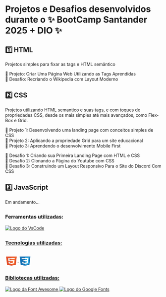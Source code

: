 <h1> Projetos e Desafios desenvolvidos durante o ✨ BootCamp Santander 2025 + DIO ✨ </h1>

<h2> 1️⃣ HTML </h2>
<p> Projetos simples para fixar as tags e HTML semântico</p>

📌 Projeto: Criar Uma Página Web Utilizando as Tags Aprendidas <br>
📌 Desafio: Recriando o Wikipedia com Layout Moderno

<h2> 2️⃣ CSS </h2>
<p> Projetos utilizando HTML semantico e suas tags, e com toques de propriedades CSS, desde os mais simples até mais avançados, como Flex-Box e Grid.</p>

📌 Projeto 1: Desenvolvendo uma landing page com conceitos simples de CSS <br>
📌 Projeto 2: Aplicando a propriedade Grid para um site educacional <br>
📌 Projeto 3: Aprendendo o desenvolvimento Mobile First <br>

📌 Desafio 1: Criando sua Primeira Landing Page com HTML e CSS <br>
📌 Desafio 2: Clonando a Página do Youtube com CSS <br>
📌 Desafio 3: Construindo um Layout Responsivo Para o Site do Discord Com CSS <br>

<h2> 3️⃣ JavaScript </h2>

<p> Em andamento...</p>

##
<h3>Ferramentas utilizadas:</h3>
<div>
  <a href="https://code.visualstudio.com">
    <img align="center" alt="Logo do VsCode" height="30" width="37" src="https://img.icons8.com/?size=48&id=9OGIyU8hrxW5&format=png">
</div>
    
##
<h3>Tecnologias utilizadas:</h3>
<div style="display: inline_block"><br>
  <img align="center" alt="Logo do HTML" height="30" width="40" src="https://raw.githubusercontent.com/devicons/devicon/master/icons/html5/html5-original.svg">
  <img align="center" alt="Logo do CSS" height="30" width="40" src="https://raw.githubusercontent.com/devicons/devicon/master/icons/css3/css3-original.svg">
</div>

##
<h3>Bibliotecas utilizadas:</h3>
<div>
<a href="https://reactrouter.com/en/main">
    <img align="center" alt="Logo da Font Awesome" height="30" width="45" src="[https://encrypted-tbn0.gstatic.com/images?q=tbn:ANd9GcQ8NB7RThnWvPNaPHSEaBPkHRLo16WSYeg3fbsG3XwPzjYYzkEKz2JTsO7U-_st9xLd9B8&usqp=CAU](https://encrypted-tbn0.gstatic.com/images?q=tbn:ANd9GcTo85Wuoc9MD1RG664R5VJIfMEnr_DX5QbL9g&s)">
<a href="https://fonts.google.com/">
    <img align="center" alt="Logo do Google Fonts" height="30" width="30" src="https://encrypted-tbn0.gstatic.com/images?q=tbn:ANd9GcSUP5DizHClmiEANb7443enra5h_mzpCzC_tQ&s">
</div>

